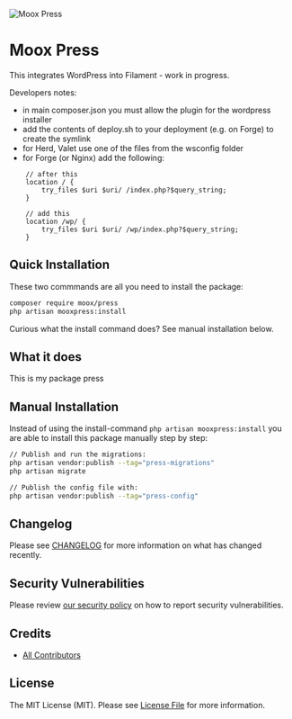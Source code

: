 ![Moox Press](banner.jpg)

# Moox Press

This integrates WordPress into Filament - work in progress.

Developers notes:

-   in main composer.json you must allow the plugin for the wordpress installer
-   add the contents of deploy.sh to your deployment (e.g. on Forge) to create the symlink
-   for Herd, Valet use one of the files from the wsconfig folder
-   for Forge (or Nginx) add the following:

```
    // after this
    location / {
        try_files $uri $uri/ /index.php?$query_string;
    }

    // add this
    location /wp/ {
        try_files $uri $uri/ /wp/index.php?$query_string;
    }
```

## Quick Installation

These two commmands are all you need to install the package:

```bash
composer require moox/press
php artisan mooxpress:install
```

Curious what the install command does? See manual installation below.

## What it does

<!--whatdoes-->

This is my package press

<!--/whatdoes-->

## Manual Installation

Instead of using the install-command `php artisan mooxpress:install` you are able to install this package manually step by step:

```bash
// Publish and run the migrations:
php artisan vendor:publish --tag="press-migrations"
php artisan migrate

// Publish the config file with:
php artisan vendor:publish --tag="press-config"
```

## Changelog

Please see [CHANGELOG](CHANGELOG.md) for more information on what has changed recently.

## Security Vulnerabilities

Please review [our security policy](https://github.com/mooxphp/moox/security/policy) on how to report security vulnerabilities.

## Credits

-   [All Contributors](../../contributors)

## License

The MIT License (MIT). Please see [License File](LICENSE.md) for more information.
